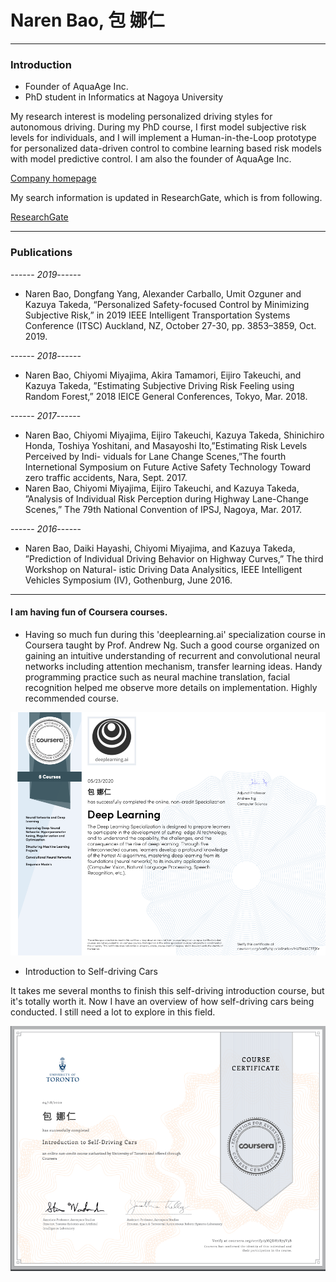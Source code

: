 # Naren Bao, 包 娜仁

-----------------------------------------------------------------------------------
### Introduction

- Founder of AquaAge Inc. 
- PhD student in Informatics at Nagoya University

My research interest is modeling personalized driving styles for autonomous driving. During my PhD course, I first model subjective risk levels for individuals, and I will implement a Human-in-the-Loop prototype for personalized data-driven control to combine learning based risk models with model predictive control. 
I am also the founder of AquaAge Inc. 

[Company homepage](https://www.aquaage.ai/)

My search information is updated in ResearchGate, which is from following. 

[ResearchGate]( www.researchgate.net/profile/Naren_Bao2)

-----------------------------------------------------------------------------------
### Publications

------ *2019*------
- Naren Bao, Dongfang Yang, Alexander Carballo, Umit Ozguner and Kazuya Takeda, “Personalized Safety-focused Control by Minimizing Subjective Risk,” in 2019 IEEE Intelligent Transportation Systems Conference (ITSC) Auckland, NZ, October 27-30, pp. 3853–3859, Oct. 2019.

------ *2018*------
- Naren Bao, Chiyomi Miyajima, Akira Tamamori, Eijiro Takeuchi, and Kazuya Takeda, ”Estimating Subjective Driving Risk Feeling using Random Forest,” 2018 IEICE General Conferences, Tokyo, Mar. 2018. 

------ *2017*------
- Naren Bao, Chiyomi Miyajima, Eijiro Takeuchi, Kazuya Takeda, Shinichiro Honda, Toshiya Yoshitani, and Masayoshi Ito,”Estimating Risk Levels Perceived by Indi- viduals for Lane Change Scenes,”The fourth Internetional Symposium on Future Active Safety Technology Toward zero traffic accidents, Nara, Sept. 2017. 
- Naren Bao, Chiyomi Miyajima, Eijiro Takeuchi, and Kazuya Takeda, ”Analysis of Individual Risk Perception during Highway Lane-Change Scenes,” The 79th National Convention of IPSJ, Nagoya, Mar. 2017. 

------ *2016*------
- Naren Bao, Daiki Hayashi, Chiyomi Miyajima, and Kazuya Takeda, ”Prediction of Individual Driving Behavior on Highway Curves,” The third Workshop on Natural- istic Driving Data Analysitics, IEEE Intelligent Vehicles Symposium (IV), Gothenburg, June 2016. 

-----------------------------------------------------------------------------------

#### I am having fun of Coursera courses.

- Having so much fun during this 'deeplearning.ai' specialization course in Coursera taught by Prof. Andrew Ng. Such a good course organized on gaining an intuitive understanding of recurrent and convolutional neural networks including attention mechanism, transfer learning ideas. Handy programming practice such as neural machine translation, facial recognition helped me observe more details on implementation. Highly recommended course.

<img src="./fig/deep_learining.png" alt="Deep learning" style="zoom:60%;" />


- Introduction to Self-driving Cars

It takes me several months to finish this self-driving introduction course, but it's totally worth it. Now I have an overview of how self-driving cars being conducted. I still need a lot to explore in this field.

<img src="./fig/self_driving_course1.png" alt="Deep learning" style="zoom:67%;" />


